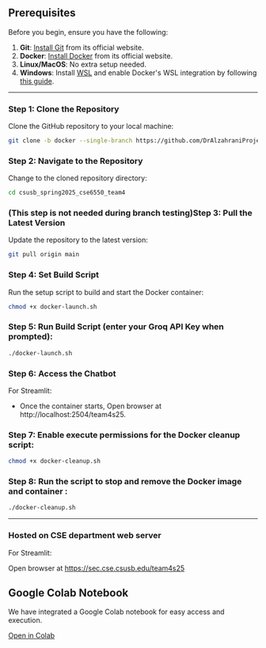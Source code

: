 ## Prerequisites

Before you begin, ensure you have the following:

1. **Git**: [Install Git](https://git-scm.com/) from its official website.
2. **Docker**: [Install Docker](https://www.docker.com) from its official website.
3. **Linux/MacOS**: No extra setup needed.
4. **Windows**: Install [WSL](https://learn.microsoft.com/en-us/windows/wsl/install) and enable Docker's WSL integration by following [this guide](https://docs.docker.com/desktop/windows/wsl/).

---

### Step 1: Clone the Repository

Clone the GitHub repository to your local machine:

```bash
git clone -b docker --single-branch https://github.com/DrAlzahraniProjects/csusb_spring2025_cse6550_team4.git
```

### Step 2: Navigate to the Repository

Change to the cloned repository directory:

```bash
cd csusb_spring2025_cse6550_team4
```

### (This step is not needed during branch testing)Step 3: Pull the Latest Version

Update the repository to the latest version:

```bash
git pull origin main
```

### Step 4: Set Build Script

Run the setup script to build and start the Docker container:

```bash
chmod +x docker-launch.sh
```

### Step 5: Run Build Script (enter your Groq API Key when prompted):

```bash
./docker-launch.sh
```

### Step 6: Access the Chatbot

For Streamlit:

- Once the container starts, Open browser at http://localhost:2504/team4s25.


### Step 7: Enable execute permissions for the Docker cleanup script:

```bash
chmod +x docker-cleanup.sh
```

### Step 8: Run the script to stop and remove the Docker image and container :

```bash
./docker-cleanup.sh
```

---

### Hosted on CSE department web server

For Streamlit:

Open browser at  https://sec.cse.csusb.edu/team4s25


## Google Colab Notebook  

We have integrated a Google Colab notebook for easy access and execution.

[Open in Colab](https://colab.research.google.com/drive/1rzu_oXx2297ErRCGROk_eTNTBcL7QSKH)  


